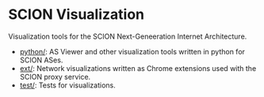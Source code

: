 SCION Visualization
=====

Visualization tools for the SCION Next-Geneeration Internet Architecture.

* [python/](/python): AS Viewer and other visualization tools written in python for SCION ASes.
* [ext/](/ext): Network visualizations written as Chrome extensions used with the SCION proxy service.
* [test/](/test): Tests for visualizations.
